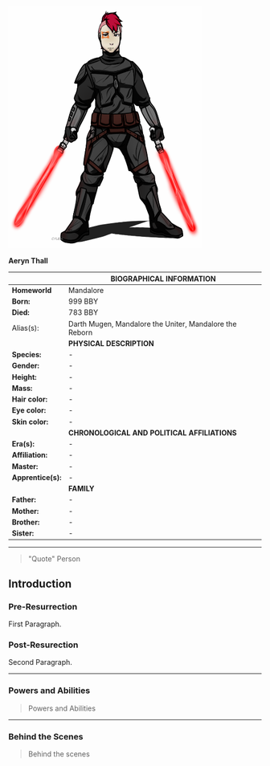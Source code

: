 ![Aeryn Thall](aeryn-thall.png)

**Aeryn Thall**


| | BIOGRAPHICAL INFORMATION  |
| --- | --- |
| **Homeworld** | Mandalore |
| **Born:** | 999 BBY |
| **Died:** | 783 BBY |
| Alias(s): | Darth Mugen, Mandalore the Uniter, Mandalore the Reborn |
| | **PHYSICAL DESCRIPTION**  |
| **Species:** | - |
| **Gender:** | - |
| **Height:** | - |
| **Mass:** | - |
| **Hair color:** | - |
| **Eye color:** | - |
| **Skin color:** | - |
| | **CHRONOLOGICAL AND POLITICAL AFFILIATIONS**  |
| **Era(s):** | - |
| **Affiliation:** | - |
| **Master:** | - |
| **Apprentice(s):** | - |
| | **FAMILY** |
| **Father:** | - |
| **Mother:** | - |
| **Brother:** | - |
| **Sister:** | - |


***
>"Quote"
> Person

## Introduction

### Pre-Resurrection

First Paragraph.

### Post-Resurection

Second Paragraph.

***

### Powers and Abilities

> Powers and Abilities

***

### Behind the Scenes

> Behind the scenes
